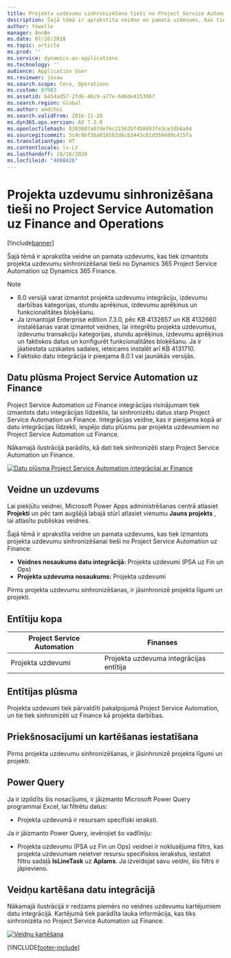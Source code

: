 ```yaml
---
title: Projekta uzdevumu sinhronizēšana tieši no Project Service Automation uz Finance and Operations
description: Šajā tēmā ir aprakstīta veidne un pamata uzdevums, kas tiek izmantots projekta uzdevumu sinhronizēšanai tieši no Microsoft Dynamics 365 Project Service Automation uz Dynamics 365 Finance.
author: Yowelle
manager: AnnBe
ms.date: 07/20/2018
ms.topic: article
ms.prod: ''
ms.service: dynamics-ax-applications
ms.technology: ''
audience: Application User
ms.reviewer: josaw
ms.search.scope: Core, Operations
ms.custom: 87983
ms.assetid: b454ad57-2fd6-46c9-a77e-646de4153067
ms.search.region: Global
ms.author: andchoi
ms.search.validFrom: 2016-11-28
ms.dyn365.ops.version: AX 7.3.0
ms.openlocfilehash: 0383607a07def6c21562bf4b0893fe3ce3db6a04
ms.sourcegitcommit: 5c4c9bf3ba018562d6cb3443c01d550489c415fa
ms.translationtype: HT
ms.contentlocale: lv-LV
ms.lasthandoff: 10/16/2020
ms.locfileid: "4080426"
---
```

# <a name="synchronize-project-tasks-directly-from-project-service-automation-to-finance-and-operations"></a>Projekta uzdevumu sinhronizēšana tieši no Project Service Automation uz Finance and Operations

[!include[banner](../includes/banner.md)]

Šajā tēmā ir aprakstīta veidne un pamata uzdevums, kas tiek izmantots projekta uzdevumu sinhronizēšanai tieši no Dynamics 365 Project Service Automation uz Dynamics 365 Finance.

> [!NOTE]
> - 8.0 versijā varat izmantot projekta uzdevumu integrāciju, izdevumu darbības kategorijas, stundu aprēķinus, izdevumu aprēķinus un funkcionalitātes bloķēšanu.
> - Ja izmantojat Enterprise edition 7.3.0, pēc KB 4132657 un KB 4132660 instalēšanas varat izmantot veidnes, lai integrētu projekta uzdevumus, izdevumu transakciju kategorijas, stundu aprēķinus, izdevumu aprēķinus un faktiskos datus un konfigurēt funkcionalitātes bloķēšanu. Ja ir jāatiestata uzskaites sadales, ieteicams instalēt arī KB 4131710.
> - Faktisko datu integrācija ir pieejama 8.0.1 vai jaunākās versijās.

## <a name="data-flow-for-project-service-automation-to-finance"></a>Datu plūsma Project Service Automation uz Finance

Project Service Automation uz Finance integrācijas risinājumam tiek izmantots datu integrācijas līdzeklis, lai sinhronizētu datus starp Project Service Automation un Finance. Integrācijas veidne, kas ir pieejama kopā ar datu integrācijas līdzekli, iespējo datu plūsmu par projekta uzdevumiem no Project Service Automation uz Finance.

Nākamajā ilustrācijā parādīts, kā dati tiek sinhronizēti starp Project Service Automation un Finance.

[![Datu plūsma Project Service Automation integrācijai ar Finance](./media/ProjectTasksFlow.png)](./media/ProjectTasksFlow.png)

## <a name="template-and-task"></a>Veidne un uzdevums

Lai piekļūtu veidnei, Microsoft Power Apps administrēšanas centrā atlasiet **Projekti** un pēc tam augšējā labajā stūrī atlasiet vienumu **Jauns projekts** , lai atlasītu publiskas veidnes.

Šajā tēmā ir aprakstīta veidne un pamata uzdevums, kas tiek izmantots projekta uzdevumu sinhronizēšanai tieši no Project Service Automation uz Finance:

- **Veidnes nosaukums datu integrācijā:** Projekta uzdevumi (PSA uz Fin un Ops)
- **Projekta uzdevuma nosaukums:** Projekta uzdevumi

Pirms projekta uzdevumu sinhronizēšanas, ir jāsinhronizē projekta līgumi un projekti.

## <a name="entity-set"></a>Entītiju kopa

| Project Service Automation | Finanses                             |
|----------------------------|-------------------------------------|
| Projekta uzdevumi              | Projekta uzdevuma integrācijas entītija |

## <a name="entity-flow"></a>Entītijas plūsma

Projekta uzdevumi tiek pārvaldīti pakalpojumā Project Service Automation, un tie tiek sinhronizēti uz Finance kā projekta darbības.

## <a name="prerequisites-and-mapping-setup"></a>Priekšnosacījumi un kartēšanas iestatīšana

Pirms projekta uzdevumu sinhronizēšanas, ir jāsinhronizē projekta līgumi un projekti.

## <a name="power-query"></a>Power Query

Ja ir izpildīts šis nosacījums, ir jāizmanto Microsoft Power Query programmai Excel, lai filtrētu datus:

- Projekta uzdevumā ir resursam specifiski ieraksti.

Ja ir jāizmanto Power Query, ievērojiet šo vadlīniju:

- Projekta uzdevumu (PSA uz Fin un Ops) veidnei ir noklusējuma filtrs, kas projekta uzdevumam neietver resursu specifiskos ierakstus, iestatot filtru sadaļā **IsLineTask** uz **Aplams**. Ja izveidojat savu veidni, šis filtrs ir jāpievieno.

## <a name="template-mapping-in-data-integration"></a>Veidņu kartēšana datu integrācijā

Nākamajā ilustrācijā ir redzams piemērs no veidnes uzdevumu kartējumiem datu integrācijā. Kartējumā tiek parādīta lauka informācija, kas tiks sinhronizēta no Project Service Automation uz Finance.

[![Veidņu kartēšana](./media/ProjectTasksMapping.png)](./media/ProjectTasksMapping.png)


[!INCLUDE[footer-include](../includes/footer-banner.md)]